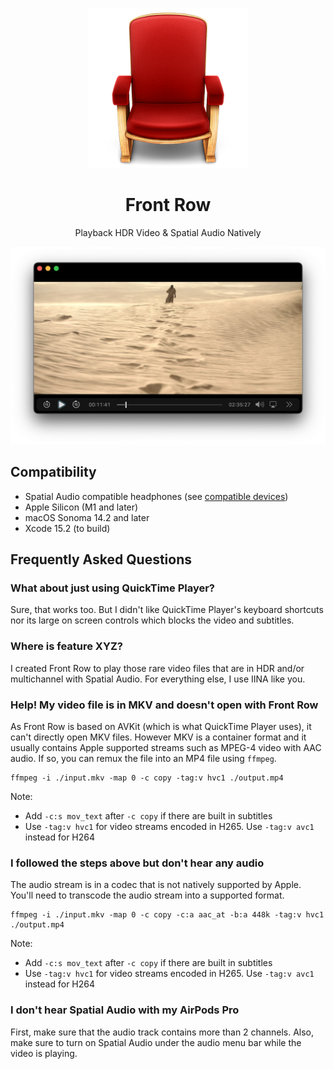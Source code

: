<p align="center">
<img height="256" src="https://github.com/godly-devotion/FrontRow/raw/main/Front Row/Assets.xcassets/AppIcon.appiconset/AppIcon.png" />
</p>

<h1 align="center">Front Row</h1>

<p align="center">Playback HDR Video &amp; Spatial Audio Natively</p>

![Screenshot](.github/images/screenshot.png)

## Compatibility

- Spatial Audio compatible headphones (see [compatible devices](https://support.apple.com/en-us/102469))
- Apple Silicon (M1 and later)
- macOS Sonoma 14.2 and later
- Xcode 15.2 (to build)

## Frequently Asked Questions

### What about just using QuickTime Player?

Sure, that works too. But I didn't like QuickTime Player's keyboard shortcuts nor its large on screen controls which blocks the video and subtitles.

### Where is feature XYZ?

I created Front Row to play those rare video files that are in HDR and/or multichannel with Spatial Audio. For everything else, I use IINA like you.

### Help! My video file is in MKV and doesn't open with Front Row

As Front Row is based on AVKit (which is what QuickTime Player uses), it can't directly open MKV files. However MKV is a container format and it usually contains Apple supported streams such as MPEG-4 video with AAC audio. If so, you can remux the file into an MP4 file using `ffmpeg`.

```
ffmpeg -i ./input.mkv -map 0 -c copy -tag:v hvc1 ./output.mp4
```

Note:
- Add `-c:s mov_text` after `-c copy` if there are built in subtitles
- Use `-tag:v hvc1` for video streams encoded in H265. Use `-tag:v avc1` instead for H264

### I followed the steps above but don't hear any audio

The audio stream is in a codec that is not natively supported by Apple. You'll need to transcode the audio stream into a supported format.

```
ffmpeg -i ./input.mkv -map 0 -c copy -c:a aac_at -b:a 448k -tag:v hvc1 ./output.mp4
```

Note:
- Add `-c:s mov_text` after `-c copy` if there are built in subtitles
- Use `-tag:v hvc1` for video streams encoded in H265. Use `-tag:v avc1` instead for H264

### I don't hear Spatial Audio with my AirPods Pro

First, make sure that the audio track contains more than 2 channels. Also, make sure to turn on Spatial Audio under the audio menu bar while the video is playing.
